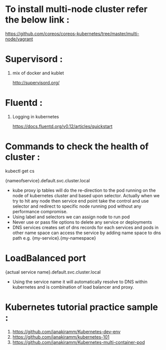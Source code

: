 # To install multi-node cluster refer the below link :
https://github.com/coreos/coreos-kubernetes/tree/master/multi-node/vagrant


# Supervisord : 
1. mix of docker and kublet

   http://supervisord.org/

# Fluentd : 
1. Logging in kubernetes

   https://docs.fluentd.org/v0.12/articles/quickstart

# Commands to check the health of cluster :
  kubectl get cs 

{nameofservice}.default.svc.cluster.local

* kube proxy ip tables will do the re-direction to the pod running on the node of kubernetes cluster and based upon selector. Actually when we try to hit any node then service end point take the control and use selector and redirect to specific node running pod without any performance compromise.
* Using label and selectors we can assign node to run pod
* Never use or pass file options to delete any service or deployments
* DNS services creates set of dns records for each services and pods in other name space can access the service by adding name space to dns path e.g. {my-service}.{my-namespace}

# LoadBalanced port
{actual service name}.default.svc.cluster.local
* Using the service name it will automatically resolve to DNS within kubernetes and is combination of load balancer and proxy.

# Kubernetes tutorial practice sample :
1. https://github.com/janakiramm/Kubernetes-dev-env
2. https://github.com/janakiramm/kubernetes-101
3. https://github.com/janakiramm/Kubernetes-multi-container-pod
